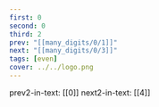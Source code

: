 ```yaml
---
first: 0
second: 0
third: 2
prev: "[[many_digits/0/1]]"
next: "[[many_digits/0/3]]"
tags: [even]
cover: ../../logo.png
---
```

prev2-in-text: [[0]]
next2-in-text: [[4]]
